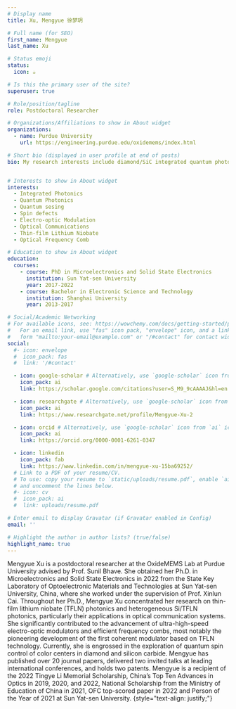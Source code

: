 ```yaml
---
# Display name
title: Xu, Mengyue 徐梦玥

# Full name (for SEO)
first_name: Mengyue
last_name: Xu

# Status emoji
status:
  icon: ☕️

# Is this the primary user of the site?
superuser: true

# Role/position/tagline
role: Postdoctoral Researcher

# Organizations/Affiliations to show in About widget
organizations:
  - name: Purdue University
    url: https://engineering.purdue.edu/oxidemems/index.html

# Short bio (displayed in user profile at end of posts)
bio: My research interests include diamond/SiC integrated quantum photonics; Photonics integrated device and circuit in thin-film lithium niobate and heterogenous platforms; Build up multi-functional photonics integrated circuits on multi-material platforms.


# Interests to show in About widget
interests:
  - Integrated Photonics
  - Quantum Photonics
  - Quantum sesing
  - Spin defects
  - Electro-optic Modulation
  - Optical Communications
  - Thin-film Lithium Niobate
  - Optical Frequency Comb

# Education to show in About widget
education:
  courses:
    - course: PhD in Microelectronics and Solid State Electronics
      institution: Sun Yat-sen University
      year: 2017-2022
    - course: Bachelor in Electronic Science and Technology
      institution: Shanghai University
      year: 2013-2017

# Social/Academic Networking
# For available icons, see: https://wowchemy.com/docs/getting-started/page-builder/#icons
#   For an email link, use "fas" icon pack, "envelope" icon, and a link in the
#   form "mailto:your-email@example.com" or "/#contact" for contact widget.
social:
  #- icon: envelope
  #  icon_pack: fas
  #  link: '/#contact'

  - icon: google-scholar # Alternatively, use `google-scholar` icon from `ai` icon pack
    icon_pack: ai
    link: https://scholar.google.com/citations?user=S_M9_9cAAAAJ&hl=en

  - icon: researchgate # Alternatively, use `google-scholar` icon from `ai` icon pack
    icon_pack: ai
    link: https://www.researchgate.net/profile/Mengyue-Xu-2

  - icon: orcid # Alternatively, use `google-scholar` icon from `ai` icon pack
    icon_pack: ai
    link: https://orcid.org/0000-0001-6261-0347

  - icon: linkedin
    icon_pack: fab
    link: https://www.linkedin.com/in/mengyue-xu-15ba69252/
  # Link to a PDF of your resume/CV.
  # To use: copy your resume to `static/uploads/resume.pdf`, enable `ai` icons in `params.yaml`,
  # and uncomment the lines below.
  #- icon: cv
  #  icon_pack: ai
  #  link: uploads/resume.pdf

# Enter email to display Gravatar (if Gravatar enabled in Config)
email: ''

# Highlight the author in author lists? (true/false)
highlight_name: true
---
```


Mengyue Xu is a postdoctoral researcher at the OxideMEMS Lab at Purdue University advised by Prof. Sunil Bhave. She obtained her Ph.D. in Microelectronics and Solid State Electronics in 2022 from the State Key Laboratory of Optoelectronic Materials and Technologies at Sun Yat-sen University, China, where she worked under the supervision of Prof. Xinlun Cai.
Throughout her Ph.D., Mengyue Xu concentrated her research on thin-film lithium niobate (TFLN) photonics and heterogeneous Si/TFLN photonics, particularly their applications in optical communication systems. She significantly contributed to the advancement of ultra-high-speed electro-optic modulators and efficient frequency combs, most notably the pioneering development of the first coherent modulator based on TFLN technology. Currently, she is engrossed in the exploration of quantum spin control of color centers in diamond and silicon carbide.
Mengyue has published over 20 journal papers, delivered two invited talks at leading international conferences, and holds two patents. Mengyue is a recipient of the 2022 Tingye Li Memorial Scholarship, China’s Top Ten Advances in Optics in 2019, 2020, and 2022, National Scholarship from the Ministry of Education of China in 2021, OFC top-scored paper in 2022 and Person of the Year of 2021 at Sun Yat-sen University.
{style="text-align: justify;"}
